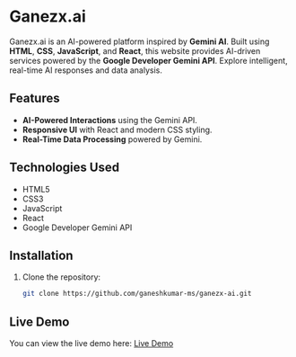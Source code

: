 # Ganezx.ai

Ganezx.ai is an AI-powered platform inspired by **Gemini AI**. Built using **HTML**, **CSS**, **JavaScript**, and **React**, this website provides AI-driven services powered by the **Google Developer Gemini API**. Explore intelligent, real-time AI responses and data analysis.

## Features
- **AI-Powered Interactions** using the Gemini API.
- **Responsive UI** with React and modern CSS styling.
- **Real-Time Data Processing** powered by Gemini.

## Technologies Used
- HTML5
- CSS3
- JavaScript
- React
- Google Developer Gemini API

## Installation

1. Clone the repository:
   ```bash
   git clone https://github.com/ganeshkumar-ms/ganezx-ai.git

 ## Live Demo

You can view the live demo here: [Live Demo](https://ganezx-ai.netlify.app/)

